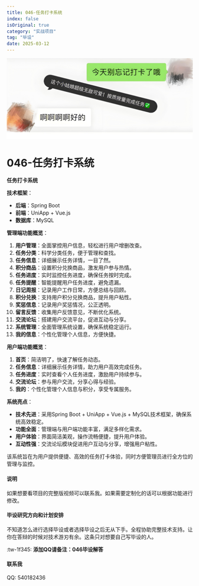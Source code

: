 ```yaml
---
title: 046-任务打卡系统
index: false
isOriginal: true
category: "实战项目"
tag: "毕设"
date: 2025-03-12
---
```


![](./046.png)
# 046-任务打卡系统

**任务打卡系统**

**技术框架**：
- **后端**：Spring Boot
- **前端**：UniApp + Vue.js
- **数据库**：MySQL

**管理端功能概览**：

1. **用户管理**：全面掌控用户信息，轻松进行用户增删改查。
2. **任务分类**：科学分类任务，便于管理和查找。
3. **任务信息**：详细展示任务详情，一目了然。
4. **积分商品**：设置积分兑换商品，激发用户参与热情。
5. **任务进度**：实时监控任务进度，确保任务按时完成。
6. **任务提醒**：智能提醒用户任务进度，避免遗漏。
7. **日记周报**：记录用户工作日常，方便总结与回顾。
8. **积分兑换**：支持用户积分兑换商品，提升用户粘性。
9. **奖惩信息**：记录用户奖惩情况，公正透明。
10. **留言反馈**：收集用户反馈意见，不断优化系统。
11. **交流论坛**：搭建用户交流平台，促进互动与分享。
12. **系统管理**：全面管理系统设置，确保系统稳定运行。
13. **我的信息**：个性化管理个人信息，方便快捷。

**用户端功能概览**：

1. **首页**：简洁明了，快速了解任务动态。
2. **任务信息**：详细展示任务详情，助力用户高效完成任务。
3. **任务进度**：实时查看个人任务进度，激励用户持续参与。
4. **交流论坛**：参与用户交流，分享心得与经验。
5. **我的**：个性化管理个人信息与积分，享受专属服务。

**系统亮点**：
- **技术先进**：采用Spring Boot + UniApp + Vue.js + MySQL技术框架，确保系统高效稳定。
- **功能全面**：管理端与用户端功能丰富，满足多样化需求。
- **用户体验**：界面简洁美观，操作流畅便捷，提升用户体验。
- **互动性强**：交流论坛模块促进用户互动与分享，增强用户粘性。

该系统旨在为用户提供便捷、高效的任务打卡体验，同时方便管理员进行全方位的管理与监控。


#### 说明
如果想要看项目的完整版视频可以联系我。如果需要定制化的话可以根据功能进行修改。

#### 毕设研究方向和计划安排
不知道怎么进行选择毕设或者选择毕设之后无从下手。全程协助完整技术支持。让你在答辩的时候对技术游刃有余。这条只对想要自己写毕设的人。

:tw-1f345: **添加QQ请备注：046毕设解答**

#### 联系我
QQ: 540182436
